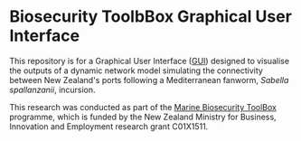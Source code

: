 # Biosecurity ToolbBox Graphical User Interface

This repository is for a Graphical User Interface ([GUI](https://cawthron.shinyapps.io/gui_toolbox/)) designed to visualise the outputs of a dynamic network model simulating the connectivity between New Zealand's ports following a Mediterranean fanworm, *Sabella spallanzanii*, incursion.

This research was conducted as part of the [Marine Biosecurity ToolBox](https://www.biosecurity-toolbox.org.nz/) programme, which is funded by the New Zealand Ministry for Business, Innovation and Employment research grant C01X1511.
